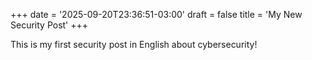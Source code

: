 +++
date = '2025-09-20T23:36:51-03:00'
draft = false
title = 'My New Security Post'
+++

This is my first security post in English about cybersecurity!
